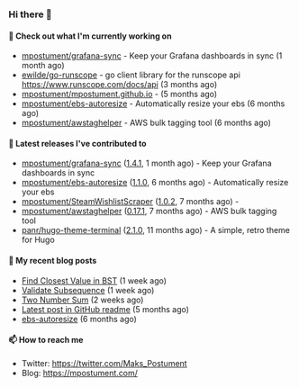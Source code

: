 ### Hi there 👋

#### 👷 Check out what I'm currently working on

- [mpostument/grafana-sync](https://github.com/mpostument/grafana-sync) - Keep your Grafana dashboards in sync (1 month ago)
- [ewilde/go-runscope](https://github.com/ewilde/go-runscope) - go client library for the runscope  api https://www.runscope.com/docs/api (3 months ago)
- [mpostument/mpostument.github.io](https://github.com/mpostument/mpostument.github.io) -  (5 months ago)
- [mpostument/ebs-autoresize](https://github.com/mpostument/ebs-autoresize) - Automatically resize your ebs (6 months ago)
- [mpostument/awstaghelper](https://github.com/mpostument/awstaghelper) - AWS bulk tagging tool (6 months ago)

#### 🔭 Latest releases I've contributed to

- [mpostument/grafana-sync](https://github.com/mpostument/grafana-sync) ([1.4.1](https://github.com/mpostument/grafana-sync/releases/tag/1.4.1), 1 month ago) - Keep your Grafana dashboards in sync
- [mpostument/ebs-autoresize](https://github.com/mpostument/ebs-autoresize) ([1.1.0](https://github.com/mpostument/ebs-autoresize/releases/tag/1.1.0), 6 months ago) - Automatically resize your ebs
- [mpostument/SteamWishlistScraper](https://github.com/mpostument/SteamWishlistScraper) ([1.0.2](https://github.com/mpostument/SteamWishlistScraper/releases/tag/1.0.2), 7 months ago) - 
- [mpostument/awstaghelper](https://github.com/mpostument/awstaghelper) ([0.17.1](https://github.com/mpostument/awstaghelper/releases/tag/0.17.1), 7 months ago) - AWS bulk tagging tool
- [panr/hugo-theme-terminal](https://github.com/panr/hugo-theme-terminal) ([2.1.0](https://github.com/panr/hugo-theme-terminal/releases/tag/2.1.0), 11 months ago) - A simple, retro theme for Hugo

#### 📜 My recent blog posts

- [Find Closest Value in BST](https://mpostument.com/2021/08/10/find-closest-value-in-bst/) (1 week ago)
- [Validate Subsequence](https://mpostument.com/2021/08/05/validate-subsequence/) (1 week ago)
- [Two Number Sum](https://mpostument.com/2021/08/04/two-number-sum/) (2 weeks ago)
- [Latest post in GitHub readme](https://mpostument.com/2021/03/06/latest_post_in_github_readme/) (5 months ago)
- [ebs-autoresize](https://mpostument.com/projects/ebs-autoresize/) (6 months ago)

#### 📫 How to reach me

- Twitter: https://twitter.com/Maks_Postument
- Blog: https://mpostument.com/

